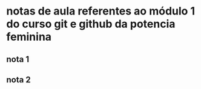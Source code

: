 # notas de aula referentes ao módulo 1 do curso git e github da potencia feminina

## nota 1

## nota 2
